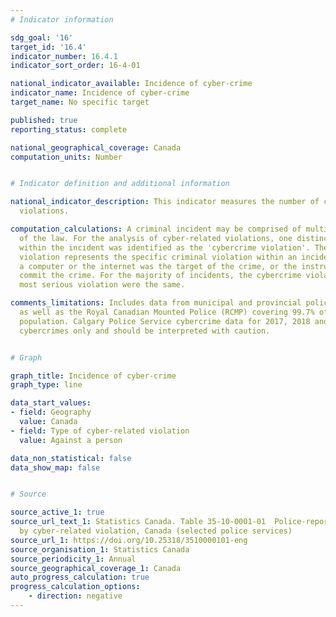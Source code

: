 ```yaml
---
# Indicator information

sdg_goal: '16'
target_id: '16.4'
indicator_number: 16.4.1
indicator_sort_order: 16-4-01

national_indicator_available: Incidence of cyber-crime
indicator_name: Incidence of cyber-crime
target_name: No specific target

published: true
reporting_status: complete

national_geographical_coverage: Canada
computation_units: Number


# Indicator definition and additional information

national_indicator_description: This indicator measures the number of cyber-related
  violations.

computation_calculations: A criminal incident may be comprised of multiple violations
  of the law. For the analysis of cyber-related violations, one distinct violation
  within the incident was identified as the 'cybercrime violation'. The cybercrime
  violation represents the specific criminal violation within an incident in which
  a computer or the internet was the target of the crime, or the instrument used to
  commit the crime. For the majority of incidents, the cybercrime violation and the
  most serious violation were the same.

comments_limitations: Includes data from municipal and provincial police services
  as well as the Royal Canadian Mounted Police (RCMP) covering 99.7% of the Canadian
  population. Calgary Police Service cybercrime data for 2017, 2018 and 2019 are suspected
  cybercrimes only and should be interpreted with caution.


# Graph

graph_title: Incidence of cyber-crime
graph_type: line

data_start_values:
- field: Geography
  value: Canada
- field: Type of cyber-related violation
  value: Against a person

data_non_statistical: false
data_show_map: false


# Source

source_active_1: true
source_url_text_1: Statistics Canada. Table 35-10-0001-01  Police-reported cybercrime,
  by cyber-related violation, Canada (selected police services)
source_url_1: https://doi.org/10.25318/3510000101-eng
source_organisation_1: Statistics Canada
source_periodicity_1: Annual
source_geographical_coverage_1: Canada
auto_progress_calculation: true
progress_calculation_options:
    - direction: negative
---
```

